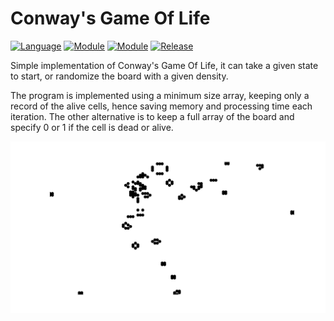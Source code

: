 # Conway's Game Of Life
[![Language](https://img.shields.io/badge/language-python-blue.svg?style=flat
)](https://www.python.org)
[![Module](https://img.shields.io/badge/module-numpy-brightgreen.svg?style=flat
)](https://numpy.org/)
[![Module](https://img.shields.io/badge/module-matplotlib-brightgreen.svg?style=flat
)](https://matplotlib.org/)
[![Release](https://img.shields.io/badge/release-v1.0-orange.svg?style=flat
)](https://github.com/amaynez/GameOfLife)

Simple implementation of Conway's Game Of Life, it can take a given state to start, or randomize the board with a given density.

The program is implemented using a minimum size array, keeping only a record of the alive cells, hence saving memory and processing time each iteration. The other alternative is to keep a full array of the board and specify 0 or 1 if the cell is dead or alive.

<img src='Conways_Game_of_Life.png'>
